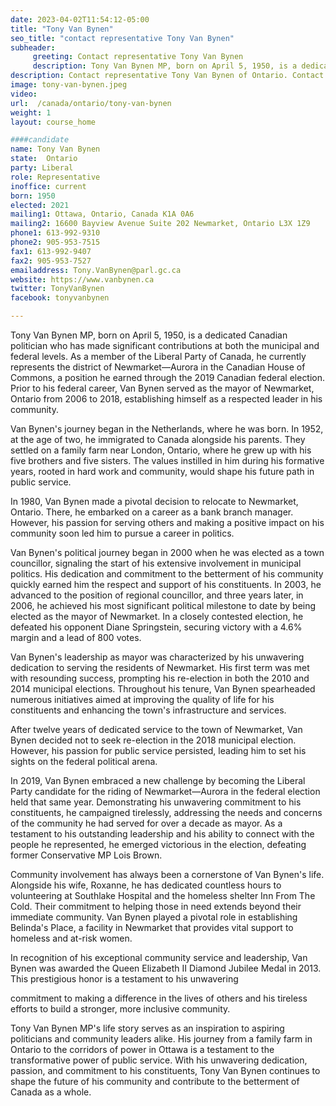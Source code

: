 ```yaml
---
date: 2023-04-02T11:54:12-05:00
title: "Tony Van Bynen"
seo_title: "contact representative Tony Van Bynen"
subheader:
     greeting: Contact representative Tony Van Bynen
     description: Tony Van Bynen MP, born on April 5, 1950, is a dedicated Canadian politician who has made significant contributions at both the municipal and federal levels.
description: Contact representative Tony Van Bynen of Ontario. Contact information for Tony Van Bynen includes email address, phone number, and mailing address.
image: tony-van-bynen.jpeg
video:
url:  /canada/ontario/tony-van-bynen
weight: 1
layout: course_home

####candidate
name: Tony Van Bynen
state:	Ontario
party: Liberal
role: Representative
inoffice: current
born: 1950
elected: 2021
mailing1: Ottawa, Ontario, Canada K1A 0A6
mailing2: 16600 Bayview Avenue Suite 202 Newmarket, Ontario L3X 1Z9
phone1: 613-992-9310
phone2: 905-953-7515
fax1: 613-992-9407
fax2: 905-953-7527
emailaddress: Tony.VanBynen@parl.gc.ca
website: https://www.vanbynen.ca
twitter: TonyVanBynen
facebook: tonyvanbynen

---
```


Tony Van Bynen MP, born on April 5, 1950, is a dedicated Canadian politician who has made significant contributions at both the municipal and federal levels. As a member of the Liberal Party of Canada, he currently represents the district of Newmarket—Aurora in the Canadian House of Commons, a position he earned through the 2019 Canadian federal election. Prior to his federal career, Van Bynen served as the mayor of Newmarket, Ontario from 2006 to 2018, establishing himself as a respected leader in his community.

Van Bynen's journey began in the Netherlands, where he was born. In 1952, at the age of two, he immigrated to Canada alongside his parents. They settled on a family farm near London, Ontario, where he grew up with his five brothers and five sisters. The values instilled in him during his formative years, rooted in hard work and community, would shape his future path in public service.

In 1980, Van Bynen made a pivotal decision to relocate to Newmarket, Ontario. There, he embarked on a career as a bank branch manager. However, his passion for serving others and making a positive impact on his community soon led him to pursue a career in politics.

Van Bynen's political journey began in 2000 when he was elected as a town councillor, signaling the start of his extensive involvement in municipal politics. His dedication and commitment to the betterment of his community quickly earned him the respect and support of his constituents. In 2003, he advanced to the position of regional councillor, and three years later, in 2006, he achieved his most significant political milestone to date by being elected as the mayor of Newmarket. In a closely contested election, he defeated his opponent Diane Springstein, securing victory with a 4.6% margin and a lead of 800 votes.

Van Bynen's leadership as mayor was characterized by his unwavering dedication to serving the residents of Newmarket. His first term was met with resounding success, prompting his re-election in both the 2010 and 2014 municipal elections. Throughout his tenure, Van Bynen spearheaded numerous initiatives aimed at improving the quality of life for his constituents and enhancing the town's infrastructure and services.

After twelve years of dedicated service to the town of Newmarket, Van Bynen decided not to seek re-election in the 2018 municipal election. However, his passion for public service persisted, leading him to set his sights on the federal political arena.

In 2019, Van Bynen embraced a new challenge by becoming the Liberal Party candidate for the riding of Newmarket—Aurora in the federal election held that same year. Demonstrating his unwavering commitment to his constituents, he campaigned tirelessly, addressing the needs and concerns of the community he had served for over a decade as mayor. As a testament to his outstanding leadership and his ability to connect with the people he represented, he emerged victorious in the election, defeating former Conservative MP Lois Brown.

Community involvement has always been a cornerstone of Van Bynen's life. Alongside his wife, Roxanne, he has dedicated countless hours to volunteering at Southlake Hospital and the homeless shelter Inn From The Cold. Their commitment to helping those in need extends beyond their immediate community. Van Bynen played a pivotal role in establishing Belinda's Place, a facility in Newmarket that provides vital support to homeless and at-risk women.

In recognition of his exceptional community service and leadership, Van Bynen was awarded the Queen Elizabeth II Diamond Jubilee Medal in 2013. This prestigious honor is a testament to his unwavering

 commitment to making a difference in the lives of others and his tireless efforts to build a stronger, more inclusive community.

Tony Van Bynen MP's life story serves as an inspiration to aspiring politicians and community leaders alike. His journey from a family farm in Ontario to the corridors of power in Ottawa is a testament to the transformative power of public service. With his unwavering dedication, passion, and commitment to his constituents, Tony Van Bynen continues to shape the future of his community and contribute to the betterment of Canada as a whole.
